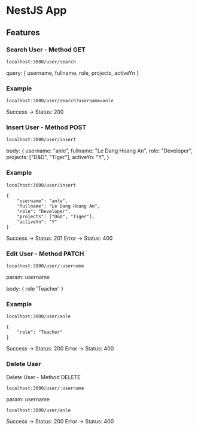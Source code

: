 # NestJS App

## Features

### Search User - Method GET

    localhost:3000/user/search

query: {
    username,
    fullname,
    role,
    projects,
    activeYn
}

### Example

```
localhost:3000/user/search?username=anle
```  

Success -> Status: 200

### Insert User - Method POST

    localhost:3000/user/insert

body: {
    username: "anle",
    fullname: "Le Dang Hoang An",
    role: "Developer",
    projects: ["D&D", "Tiger"],
    activeYn: "Y",
}

### Example

```
localhost:3000/user/insert

{
    "username": "anle",
    "fullname": "Le Dang Hoang An",
    "role": "Developer",
    "projects": ["D&D", "Tiger"],
    "activeYn": "Y"
}
```

Success -> Status: 201
Error -> Status: 400

### Edit User - Method PATCH

    localhost:3000/user/:username

param: username

body: {
    role 'Teacher'
}

### Example

```
localhost:3000/user/anle

{
    "role": "Teacher"
}
```

Success -> Status: 200
Error -> Status: 400

### Delete User

Delete User - Method DELETE

    localhost:3000/user/:username

param: username

```
localhost:3000/user/anle
```  

Success -> Status: 200
Error -> Status: 400
